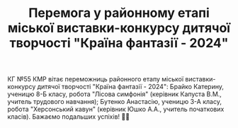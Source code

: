 ﻿---
title: Перемога у районному етапі міської виставки-конкурсу дитячої творчості "Країна фантазії - 2024"
---

КГ №55 КМР вітає переможниць районного етапу міської виставки-конкурсу дитячої творчості "Країна фантазії - 2024": Брайко Катерину, ученицю 8-Б класу, робота "Лісова симфонія" (керівник Капуста В.М., учитель трудового навчання); Бутенко Анастасію, ученицю 3-А класу, робота "Херсонський кавун" (керівник Юшко А.А., учитель початкових класів). Бажаємо подальших успіхів! 💛💙

<slideshow />
